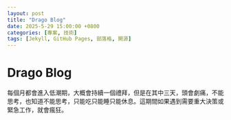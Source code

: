 ```yaml
---
layout: post
title: "Drago Blog"
date: 2025-5-29 15:00:00 +0800
categories: [專案, 技術]
tags: [Jekyll, GitHub Pages, 部落格, 開源]
---
```


# Drago Blog 

每個月都會進入低潮期，大概會持續一個禮拜，但是在其中三天，頭會劇痛，不能思考，也知道不能思考，只能吃只能睡只能休息。這期間如果遇到需要重大決策或緊急工作，就會瘋狂。
